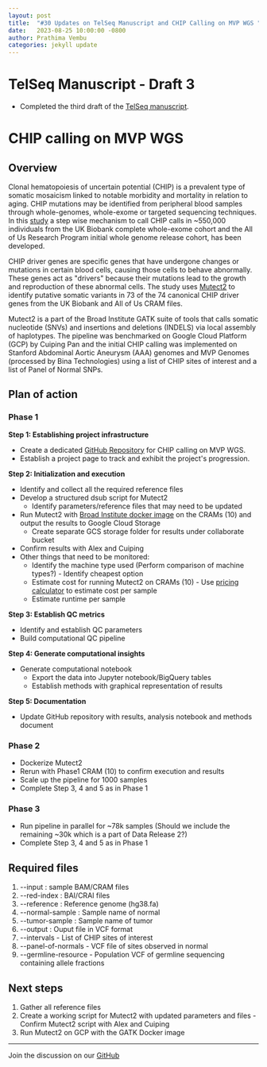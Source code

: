 ```yaml
---
layout: post
title:  "#30 Updates on TelSeq Manuscript and CHIP Calling on MVP WGS "
date:   2023-08-25 10:00:00 -0800
author: Prathima Vembu 
categories: jekyll update
---
```


# TelSeq Manuscript - Draft 3 

* Completed the third draft of the [TelSeq manuscript](https://docs.google.com/document/d/1jI4xpw35Q-0vUZYVQ0o_wL0b0BYvG7G_/edit#bookmark=id.30j0zll).  

# CHIP calling on MVP WGS 

## Overview

Clonal hematopoiesis of uncertain potential (CHIP) is a prevalent type of somatic mosaicism linked to notable morbidity and mortality in relation to aging. CHIP mutations may be identified from peripheral blood samples through whole-genomes, whole-exome or targeted sequencing techniques. In this [study](https://pubmed.ncbi.nlm.nih.gov/36652671/) a step wise mechanism to call CHIP calls in ~550,000 individuals from the UK Biobank complete whole-exome cohort and the All of Us Research Program initial whole genome release cohort, has been developed. 

CHIP driver genes are specific genes that have undergone changes or mutations in certain blood cells, causing those cells to behave abnormally. These genes act as "drivers" because their mutations lead to the growth and reproduction of these abnormal cells. The study uses [Mutect2](https://gatk.broadinstitute.org/hc/en-us/articles/360037593851-Mutect2) to identify putative somatic variants in 73 of the 74 canonical CHIP driver genes from the UK Biobank and All of Us CRAM files.

Mutect2 is a part of the Broad Institute GATK suite of tools that calls somatic nucleotide (SNVs) and insertions and deletions (INDELS) via local assembly of haplotypes. The pipeline was benchmarked on Google Cloud Platform (GCP) by Cuiping Pan and the initial CHIP calling was implemented on Stanford Abdominal Aortic Aneurysm (AAA) genomes and MVP Genomes (processed by Bina Technologies) using a list of CHIP sites of interest and a list of Panel of Normal SNPs. 


## Plan of action

### Phase 1

**Step 1: Establishing project infrastructure**

* Create a dedicated [GitHub Repository](https://github.com/va-big-data-genomics/chip-calling-mvp-wgs/tree/main) for CHIP calling on MVP WGS.
* Establish a project page to track and exhibit the project's progression. 


**Step 2: Initialization and execution**

* Identify and collect all the required reference files 
* Develop a structured dsub script for Mutect2
    * Identify parameters/reference files that may need to be updated
* Run Mutect2 with [Broad Institute docker image](https://hub.docker.com/r/broadinstitute/gatk/) on the CRAMs (10) and output the results to Google Cloud Storage
    * Create separate GCS storage folder for results under collaborate bucket 
* Confirm results with Alex and Cuiping 
* Other things that need to be monitored:
    * Identify the machine type used (Perform comparison of machine types?) - Identify cheapest option 
    * Estimate cost for running Mutect2 on CRAMs (10) - Use [pricing calculator](https://cloud.google.com/products/calculator) to estimate cost per sample 
    * Estimate runtime per sample 

**Step 3: Establish QC metrics**

* Identify and establish QC parameters 
* Build computational QC pipeline 

**Step 4: Generate computational insights**

* Generate computational notebook
    * Export the data into Jupyter notebook/BigQuery tables 
    * Establish methods with graphical representation of results 

**Step 5: Documentation** 

* Update GitHub repository with results, analysis notebook and methods document 

### Phase 2

* Dockerize Mutect2 
* Rerun with Phase1 CRAM (10) to confirm execution and results
* Scale up the pipeline for 1000 samples 
* Complete Step 3, 4 and 5 as in Phase 1 

### Phase 3

* Run pipeline in parallel for ~78k samples (Should we include the remaining ~30k which is a part of Data Release 2?)
* Complete Step 3, 4 and 5 as in Phase 1 


## Required files

1. --input : sample BAM/CRAM files
2. --red-index : BAI/CRAI files 
3. --reference : Reference genome (hg38.fa)
4. --normal-sample : Sample name of normal
5. --tumor-sample : Sample name of tumor
6. --output :  Ouput file in VCF format
7. --intervals - List of CHIP sites of interest
8. --panel-of-normals - VCF file of sites observed in normal
9. --germline-resource -  Population VCF of germline sequencing containing allele fractions 


## Next steps

1. Gather all reference files 
2. Create a working script for Mutect2 with updated parameters and files - Confirm Mutect2 script with Alex and Cuiping 
3. Run Mutect2 on GCP with the GATK Docker image 

---

Join the discussion on our [GitHub](https://github.com/orgs/va-big-data-genomics/discussions/33)

